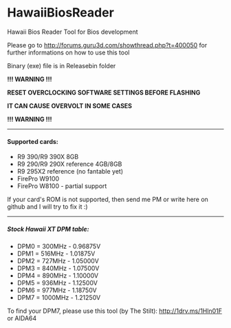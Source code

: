 # HawaiiBiosReader
Hawaii Bios Reader Tool for Bios development

Please go to http://forums.guru3d.com/showthread.php?t=400050 for further informations on how to use this tool

Binary (exe) file is in Releasebin folder

**!!! WARNING !!!**

**RESET OVERCLOCKING SOFTWARE SETTINGS BEFORE FLASHING**

**IT CAN CAUSE OVERVOLT IN SOME CASES**

**!!! WARNING !!!**

<hr/>

#### Supported cards:
* R9 390/R9 390X 8GB
* R9 290/R9 290X reference 4GB/8GB
* R9 295X2 reference (no fantable yet)
* FirePro W9100
* FirePro W8100 - partial support

If your card's ROM is not supported, then send me PM or write here on github and I will try to fix it :)

<hr/>

##### Stock Hawaii XT DPM table:

* DPM0 = 300MHz - 0.96875V
* DPM1 = 516MHz - 1.01875V
* DPM2 = 727MHz - 1.05000V
* DPM3 = 840MHz - 1.07500V
* DPM4 = 890MHz - 1.10000V
* DPM5 = 936MHz - 1.12500V
* DPM6 = 977MHz - 1.18750V
* DPM7 = 1000MHz - 1.21250V

To find your DPM7, please use this tool (by The Stilt): http://1drv.ms/1Hln01F or AIDA64
